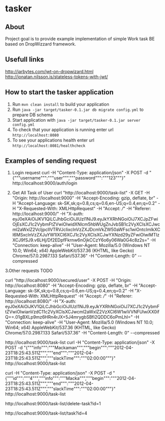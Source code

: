 # tasker
About
---

Project goal is to provide example implementation of simple Work task BE based on DropWizzard framework.

Usefull links
---

http://jarbytes.com/jwt-on-dropwizard.html
http://jonatan.nilsson.is/stateless-tokens-with-jwt/

How to start the tasker application
---

1. Run `mvn clean install` to build your application
2. Run `java -jar target/tasker-0.1.jar db migrate config.yml` to prepare DB schema
2. Start application with `java -jar target/tasker-0.1.jar server config.yml`
3. To check that your application is running enter url `http://localhost:8080`
4. To see your applications health enter url `http://localhost:8081/healthcheck`

Examples of sending request
---

1. Login request
curl -H "Content-Type: application/json" -X POST -d "{"""username""":"""user""","""password""":"""123"""}" http://localhost:9000/auth/login

2. Get All Task of User
curl "http://localhost:9000/task-list" -X GET -H "Origin: http://localhost:9000" -H "Accept-Encoding: gzip, deflate, br" -H "Accept-Language: sk-SK,sk;q=0.8,cs;q=0.6,en-US;q=0.4,en;q=0.2" -H "X-Requested-With: XMLHttpRequest" -H "Accept: */*" -H "Referer: http://localhost:9000/" -H "X-auth: eyJ0eXAiOiJKV1QiLCJhbGciOiJIUzI1NiJ9.eyJkYXRhNGoiOiJ7XCJpZFwiOjEsXCJ1c2VybmFtZVwiOlwidXNlcm5hbWUgZnJvbSB1c2VyXCIsXCJwcml2aWxlZ2VcIjpcIlVTRVJcIixcInVzZXJDcmVkZW50aWFsc1wiOntcImlkXCI6MSxcInVzZXJuYW1lXCI6XCJ1c2VyXCIsXCJwYXNzd29yZFwiOlwiMTIzXCJ9fSJ9.v6LHj/Df2EDpfFkrnw6nOjkCCzY6o6y06Wa0G4c8z2s=" -H "Connection: keep-alive" -H "User-Agent: Mozilla/5.0 (Windows NT 10.0; Win64; x64) AppleWebKit/537.36 (KHTML, like Gecko) Chrome/57.0.2987.133 Safari/537.36" -H "Content-Length: 0" --compressed

3.Other requests TODO

curl "http://localhost:9000/secured/user" -X POST -H "Origin: http://localhost:8080" -H "Accept-Encoding: gzip, deflate, br" -H "Accept-Language: sk-SK,sk;q=0.8,cs;q=0.6,en-US;q=0.4,en;q=0.2" -H "X-Requested-With: XMLHttpRequest" -H "Accept: */*" -H "Referer: http://localhost:8080/" -H "X-auth: eyJ0eXAiOiJKV1QiLCJhbGciOiJIUzI1NiJ9.eyJkYXRhNGoiOiJ7XCJ1c2VybmFtZVwiOlwianVzdC11c2VyXCIsXCJwcml2aWxlZ2VzXCI6W1wiVVNFUlwiXX0ifQ==.01gBXLp9mz6HRn4rJX+5J4mrygbSBfi2QDDC6oPmLhI=" -H "Connection: keep-alive" -H "User-Agent: Mozilla/5.0 (Windows NT 10.0; Win64; x64) AppleWebKit/537.36 (KHTML, like Gecko) Chrome/57.0.2987.133 Safari/537.36" -H "Content-Length: 0" --compressed


http://localhost:9000/task-list
curl -H "Content-Type: application/json" -X POST -d "{"""info""":"""Mackaman""","""begin""":"""2012-04-23T18:25:43.511Z""","""end""":"""2012-04-23T18:25:43.511Z""","""slackTime""":"""02:00:00"""}" http://localhost:9000/task-list

curl -H "Content-Type: application/json" -X POST -d "{"""id""":"""4""","""info""":"""Macka""","""begin""":"""2012-04-23T18:25:43.511Z""","""end""":"""2012-04-23T18:25:43.511Z""","""slackTime""":"""02:00:00"""}" http://localhost:9000/task-list

http://localhost:9000/task-list/delete-task?id=1

http://localhost:9000/task-list/task?id=4


